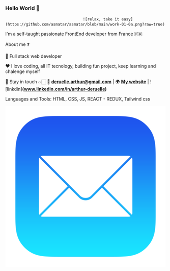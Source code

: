 ### Hello World 👋
                                      ![relax, take it easy](https://github.com/asmatar/asmatar/blob/main/work-01-0a.png?raw=true)


I'm a self-taught passionate FrontEnd developer from France 🇫🇷

About me ❓

💼 Full stack web developer

❤️ I love coding, all IT tecnology, building fun project, keep learning and chalenge myself

💬 Stay in touch  👉🏻  📮 **deruelle.arthur@gmail.com** | 🌍 **[My website](https://arthur-deruelle.netlify.app/)** | ![linkdin]**(www.linkedin.com/in/arthur-deruelle)**

Languages and Tools: HTML, CSS, JS, REACT - REDUX, Tailwind css

![mail](https://github.com/asmatar/asmatar/blob/main/emaill.png?raw=true)

<!--
**asmatar/asmatar** is a ✨ _special_ ✨ repository because its `README.md` (this file) appears on your GitHub profile.

Here are some ideas to get you started:

- 🔭 I’m currently working on ...
- 🌱 I’m currently learning ...
- 👯 I’m looking to collaborate on ...
- 🤔 I’m looking for help with ...
- 💬 Ask me about ...
- 📫 How to reach me: ...
- 😄 Pronouns: ...
- ⚡ Fun fact: ...
-->
